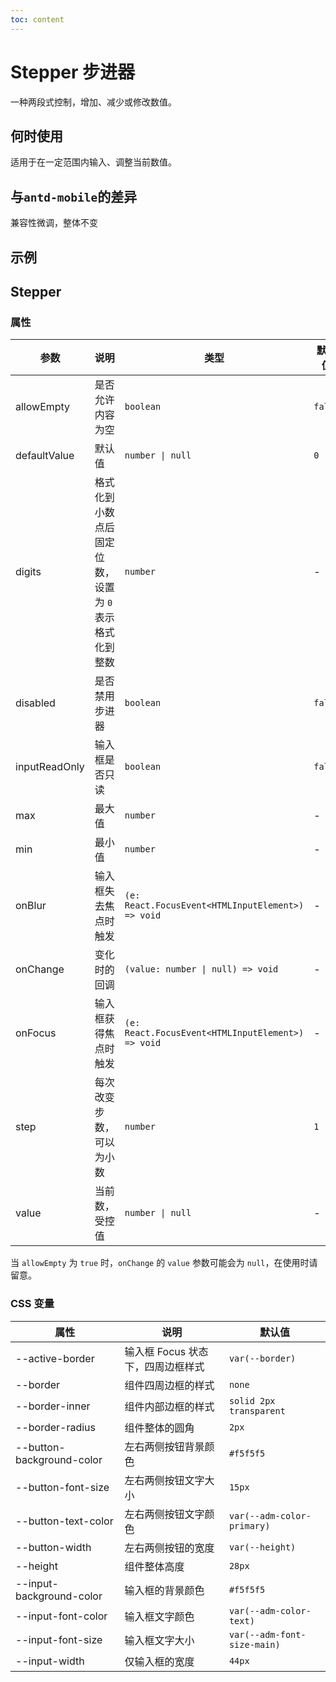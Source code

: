 ```yaml
---
toc: content
---
```


# Stepper 步进器

一种两段式控制，增加、减少或修改数值。

## 何时使用

适用于在一定范围内输入、调整当前数值。

## 与`antd-mobile`的差异

兼容性微调，整体不变

## 示例

<code src="./demos/demo1.tsx"></code>

<code src="./demos/demo2.tsx"></code>

## Stepper

### 属性

| 参数          | 说明                                                  | 类型                                              | 默认值  |
| ------------- | ----------------------------------------------------- | ------------------------------------------------- | ------- |
| allowEmpty    | 是否允许内容为空                                      | `boolean`                                         | `false` |
| defaultValue  | 默认值                                                | `number \| null`                                  | `0`     |
| digits        | 格式化到小数点后固定位数，设置为 `0` 表示格式化到整数 | `number`                                          | -       |
| disabled      | 是否禁用步进器                                        | `boolean`                                         | `false` |
| inputReadOnly | 输入框是否只读                                        | `boolean`                                         | `false` |
| max           | 最大值                                                | `number`                                          | -       |
| min           | 最小值                                                | `number`                                          | -       |
| onBlur        | 输入框失去焦点时触发                                  | `(e: React.FocusEvent<HTMLInputElement>) => void` | -       |
| onChange      | 变化时的回调                                          | `(value: number \| null) => void`                 | -       |
| onFocus       | 输入框获得焦点时触发                                  | `(e: React.FocusEvent<HTMLInputElement>) => void` | -       |
| step          | 每次改变步数，可以为小数                              | `number`                                          | `1`     |
| value         | 当前数，受控值                                        | `number \| null`                                  | -       |

当 `allowEmpty` 为 `true` 时，`onChange` 的 `value` 参数可能会为 `null`，在使用时请留意。

### CSS 变量

| 属性                      | 说明                              | 默认值                      |
| ------------------------- | --------------------------------- | --------------------------- |
| --active-border           | 输入框 Focus 状态下，四周边框样式 | `var(--border)`             |
| --border                  | 组件四周边框的样式                | `none`                      |
| --border-inner            | 组件内部边框的样式                | `solid 2px transparent`     |
| --border-radius           | 组件整体的圆角                    | `2px`                       |
| --button-background-color | 左右两侧按钮背景颜色              | `#f5f5f5`                   |
| --button-font-size        | 左右两侧按钮文字大小              | `15px`                      |
| --button-text-color       | 左右两侧按钮文字颜色              | `var(--adm-color-primary)`  |
| --button-width            | 左右两侧按钮的宽度                | `var(--height)`             |
| --height                  | 组件整体高度                      | `28px`                      |
| --input-background-color  | 输入框的背景颜色                  | `#f5f5f5`                   |
| --input-font-color        | 输入框文字颜色                    | `var(--adm-color-text)`     |
| --input-font-size         | 输入框文字大小                    | `var(--adm-font-size-main)` |
| --input-width             | 仅输入框的宽度                    | `44px`                      |
